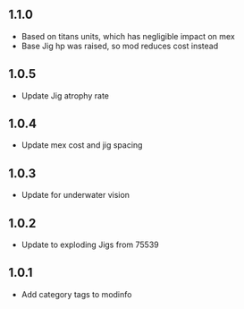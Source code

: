 ## 1.1.0

- Based on titans units, which has negligible impact on mex
- Base Jig hp was raised, so mod reduces cost instead

## 1.0.5

- Update Jig atrophy rate

## 1.0.4

- Update mex cost and jig spacing

## 1.0.3

- Update for underwater vision

## 1.0.2

- Update to exploding Jigs from 75539

## 1.0.1

- Add category tags to modinfo
